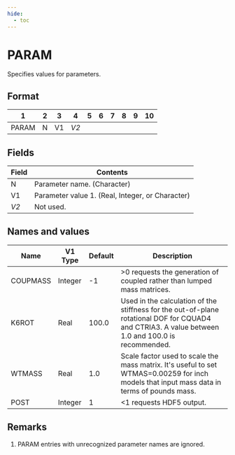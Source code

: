 ```yaml
---
hide:
  - toc
---
```

# PARAM
Specifies values for parameters.

## Format
| 1        | 2        | 3        | 4        | 5        | 6        | 7        | 8        | 9        | 10       | 
| -------- | -------- | -------- | -------- | -------- | -------- | -------- | -------- | -------- | -------- | 
| PARAM    | N        | V1       | _V2_     |          |          |          |          |          |          |

## Fields
| Field      | Contents |
| ---------- | -------- |
| N | Parameter name. (Character) |
| V1 | Parameter value 1. (Real, Integer, or Character) |
| _V2_ | Not used. |

## Names and values

| Name       | V1 Type    | Default  | Description  |
| ---------- | ---------- | -------- | ------------ |
| COUPMASS   | Integer    | -1       | >0 requests the generation of coupled rather than lumped mass matrices. |
| K6ROT      | Real       | 100.0    | Used in the calculation of the stiffness for the out-of-plane rotational DOF for CQUAD4 and CTRIA3.  A value between 1.0 and 100.0 is recommended.|
| WTMASS     | Real       | 1.0      | Scale factor used to scale the mass matrix. It's useful to set WTMAS=0.00259 for inch models that input mass data in terms of pounds mass. |
| POST       | Integer    | 1        | <1 requests HDF5 output. |

## Remarks
1. PARAM entries with unrecognized parameter names are ignored.

